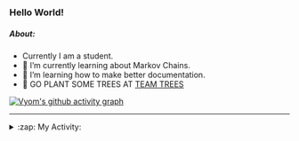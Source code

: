### Hello World!

##### About:
- Currently I am a student.
- 🌱 I’m currently learning about Markov Chains.
- 🌱 I’m learning how to make better documentation.
- 🌱 GO PLANT SOME TREES AT [TEAM TREES](https://teamtrees.org/)

[![Vyom's github activity graph](https://activity-graph.herokuapp.com/graph?username=Vyvy-vi)](https://github.com/ashutosh00710/github-readme-activity-graph)

---
<details>
  <summary>:zap: My Activity:</summary>
  
<!--START_SECTION:waka-->
![Code Time](http://img.shields.io/badge/Code%20Time-787%20hrs%2043%20mins-blue)

**I'm a Night 🦉** 

```text
🌞 Morning    67 commits     ██░░░░░░░░░░░░░░░░░░░░░░░   10.0% 
🌆 Daytime    156 commits    █████░░░░░░░░░░░░░░░░░░░░   23.28% 
🌃 Evening    211 commits    ███████░░░░░░░░░░░░░░░░░░   31.49% 
🌙 Night      236 commits    ████████░░░░░░░░░░░░░░░░░   35.22%

```
📅 **I'm Most Productive on Sunday** 

```text
Monday       66 commits     ██░░░░░░░░░░░░░░░░░░░░░░░   9.85% 
Tuesday      110 commits    ████░░░░░░░░░░░░░░░░░░░░░   16.42% 
Wednesday    104 commits    ████░░░░░░░░░░░░░░░░░░░░░   15.52% 
Thursday     84 commits     ███░░░░░░░░░░░░░░░░░░░░░░   12.54% 
Friday       88 commits     ███░░░░░░░░░░░░░░░░░░░░░░   13.13% 
Saturday     68 commits     ██░░░░░░░░░░░░░░░░░░░░░░░   10.15% 
Sunday       150 commits    █████░░░░░░░░░░░░░░░░░░░░   22.39%

```


📊 **This Week I Spent My Time On** 

```text
🔥 Editors: 
VS Code                  11 hrs 2 mins       █████████████████████░░░░   86.97% 
Vim                      1 hr 39 mins        ███░░░░░░░░░░░░░░░░░░░░░░   13.03%

🐱‍💻 Projects: 
uni-webpages             6 hrs 36 mins       █████████████░░░░░░░░░░░░   52.03% 
praise_backend_js        3 hrs 33 mins       ███████░░░░░░░░░░░░░░░░░░   27.97% 
blog                     2 hrs 2 mins        ████░░░░░░░░░░░░░░░░░░░░░   16.07% 
api                      26 mins             ░░░░░░░░░░░░░░░░░░░░░░░░░   3.42% 
Unknown Project          3 mins              ░░░░░░░░░░░░░░░░░░░░░░░░░   0.46%

```


 Last Updated on 08/05/2022 22:04:25 UTC
<!--END_SECTION:waka-->
</details>
